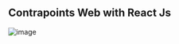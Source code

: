 ## Contrapoints Web with React Js

![image](https://user-images.githubusercontent.com/66080281/110837075-92c87400-827f-11eb-8b99-44e9f23ce46b.png)
